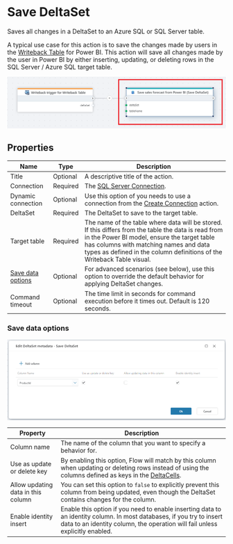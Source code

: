 # Save DeltaSet

Saves all changes in a DeltaSet to an Azure SQL or SQL Server table.  

A typical use case for this action is to save the changes made by users in the [Writeback Table](../../../PowerBI/writeback-table/overview.md) for Power BI. This action will save all changes made by the user in Power BI by either inserting, updating, or deleting rows in the SQL Server / Azure SQL target table.

![img](/images/flow/sqlserver-save-deltaset.png)

## Properties
| Name         | Type      | Description                                 |
|--------------|-----------|---------------------------------------------|
| Title        | Optional  | A descriptive title of the action.          |
| Connection      | Required | The [SQL Server Connection](./connection.md).         |
| Dynamic connection | Optional | Use this option of you needs to use a connection from the [Create Connection](./create-connection.md) action. |
| DeltaSet     | Required  | The DeltaSet to save to the target table.   |
| Target table | Required  | The name of the table where data will be stored. If this differs from the table the data is read from in the Power BI model, ensure the target table has columns with matching names and data types as defined in the column definitions of the Writeback Table visual. |
| [Save data options](#save-data-options) | Optional | For advanced scenarios (see below), use this option to override the default behavior for applying DeltaSet changes.  |  
| Command timeout | Optional | The time limit in seconds for command execution before it times out. Default is 120 seconds.|

### Save data options

![img](/images/flow/deltaset-metadata-options.png)

| Property                 | Description                          |
|--------------------------|--------------------------------------|
| Column name              | The name of the column that you want to specify a behavior for.  |
| Use as update or delete key | By enabling this option, Flow will match by this column when updating or deleting rows instead of using the columns defined as keys in the [DeltaCells](../../api-reference/built-in-types/deltaset.md#deltacell).  |
| Allow updating data in this column | You can set this option to `false` to explicitly prevent this column from being updated, even though the DeltaSet contains changes for the column.   |
| Enable identity insert  | Enable this option if you need to enable inserting data to an identity column. In most databases, if you try to insert data to an identity column, the operation will fail unless explicitly enabled. |